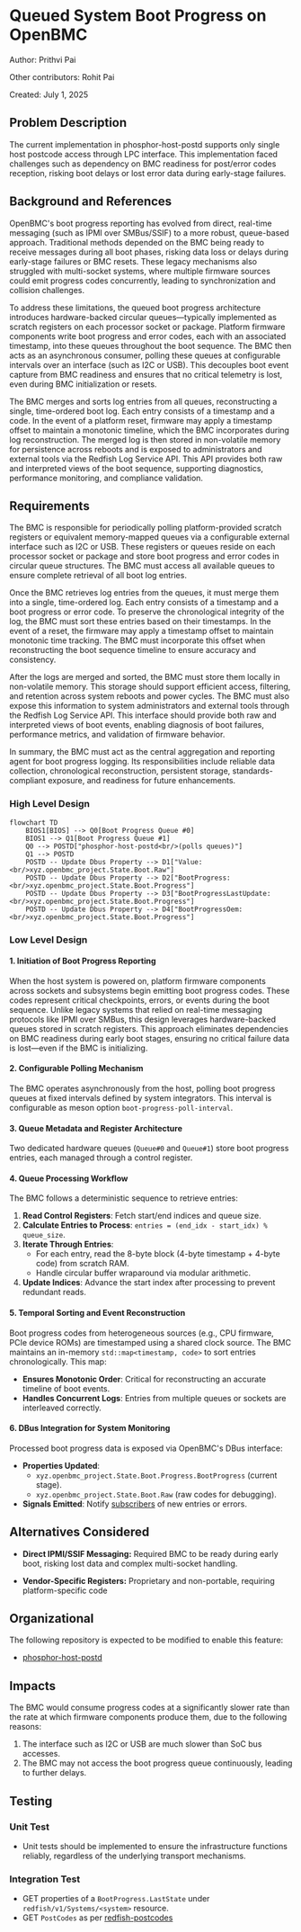 # Queued System Boot Progress on OpenBMC

Author: Prithvi Pai

Other contributors: Rohit Pai

Created: July 1, 2025

## Problem Description

The current implementation in phosphor-host-postd supports only single host
postcode access through LPC interface. This implementation faced challenges such
as dependency on BMC readiness for post/error codes reception, risking boot
delays or lost error data during early-stage failures.

## Background and References

OpenBMC's boot progress reporting has evolved from direct, real-time messaging
(such as IPMI over SMBus/SSIF) to a more robust, queue-based approach.
Traditional methods depended on the BMC being ready to receive messages during
all boot phases, risking data loss or delays during early-stage failures or BMC
resets. These legacy mechanisms also struggled with multi-socket systems, where
multiple firmware sources could emit progress codes concurrently, leading to
synchronization and collision challenges.

To address these limitations, the queued boot progress architecture introduces
hardware-backed circular queues—typically implemented as scratch registers on
each processor socket or package. Platform firmware components write boot
progress and error codes, each with an associated timestamp, into these queues
throughout the boot sequence. The BMC then acts as an asynchronous consumer,
polling these queues at configurable intervals over an interface (such as I2C or
USB). This decouples boot event capture from BMC readiness and ensures that no
critical telemetry is lost, even during BMC initialization or resets.

The BMC merges and sorts log entries from all queues, reconstructing a single,
time-ordered boot log. Each entry consists of a timestamp and a code. In the
event of a platform reset, firmware may apply a timestamp offset to maintain a
monotonic timeline, which the BMC incorporates during log reconstruction. The
merged log is then stored in non-volatile memory for persistence across reboots
and is exposed to administrators and external tools via the Redfish Log Service
API. This API provides both raw and interpreted views of the boot sequence,
supporting diagnostics, performance monitoring, and compliance validation.

## Requirements

The BMC is responsible for periodically polling platform-provided scratch
registers or equivalent memory-mapped queues via a configurable external
interface such as I2C or USB. These registers or queues reside on each processor
socket or package and store boot progress and error codes in circular queue
structures. The BMC must access all available queues to ensure complete
retrieval of all boot log entries.

Once the BMC retrieves log entries from the queues, it must merge them into a
single, time-ordered log. Each entry consists of a timestamp and a boot progress
or error code. To preserve the chronological integrity of the log, the BMC must
sort these entries based on their timestamps. In the event of a reset, the
firmware may apply a timestamp offset to maintain monotonic time tracking. The
BMC must incorporate this offset when reconstructing the boot sequence timeline
to ensure accuracy and consistency.

After the logs are merged and sorted, the BMC must store them locally in
non-volatile memory. This storage should support efficient access, filtering,
and retention across system reboots and power cycles. The BMC must also expose
this information to system administrators and external tools through the Redfish
Log Service API. This interface should provide both raw and interpreted views of
boot events, enabling diagnosis of boot failures, performance metrics, and
validation of firmware behavior.

In summary, the BMC must act as the central aggregation and reporting agent for
boot progress logging. Its responsibilities include reliable data collection,
chronological reconstruction, persistent storage, standards-compliant exposure,
and readiness for future enhancements.

### High Level Design

```mermaid
flowchart TD
    BIOS1[BIOS] --> Q0[Boot Progress Queue #0]
    BIOS1 --> Q1[Boot Progress Queue #1]
    Q0 --> POSTD["phosphor-host-postd<br/>(polls queues)"]
    Q1 --> POSTD
    POSTD -- Update Dbus Property --> D1["Value:<br/>xyz.openbmc_project.State.Boot.Raw"]
    POSTD -- Update Dbus Property --> D2["BootProgress:<br/>xyz.openbmc_project.State.Boot.Progress"]
    POSTD -- Update Dbus Property --> D3["BootProgressLastUpdate:<br/>xyz.openbmc_project.State.Boot.Progress"]
    POSTD -- Update Dbus Property --> D4["BootProgressOem:<br/>xyz.openbmc_project.State.Boot.Progress"]
```

### Low Level Design

#### 1. Initiation of Boot Progress Reporting

When the host system is powered on, platform firmware components across sockets
and subsystems begin emitting boot progress codes. These codes represent
critical checkpoints, errors, or events during the boot sequence. Unlike legacy
systems that relied on real-time messaging protocols like IPMI over SMBus, this
design leverages hardware-backed queues stored in scratch registers. This
approach eliminates dependencies on BMC readiness during early boot stages,
ensuring no critical failure data is lost—even if the BMC is initializing.

#### 2. Configurable Polling Mechanism

The BMC operates asynchronously from the host, polling boot progress queues at
fixed intervals defined by system integrators. This interval is configurable as
meson option `boot-progress-poll-interval`.

#### 3. Queue Metadata and Register Architecture

Two dedicated hardware queues (`Queue#0` and `Queue#1`) store boot progress
entries, each managed through a control register.

#### 4. Queue Processing Workflow

The BMC follows a deterministic sequence to retrieve entries:

1. **Read Control Registers**: Fetch start/end indices and queue size.
2. **Calculate Entries to Process**:
   `entries = (end_idx - start_idx) % queue_size`.
3. **Iterate Through Entries**:
   - For each entry, read the 8-byte block (4-byte timestamp + 4-byte code) from
     scratch RAM.
   - Handle circular buffer wraparound via modular arithmetic.
4. **Update Indices**: Advance the start index after processing to prevent
   redundant reads.

#### 5. Temporal Sorting and Event Reconstruction

Boot progress codes from heterogeneous sources (e.g., CPU firmware, PCIe device
ROMs) are timestamped using a shared clock source. The BMC maintains an
in-memory `std::map<timestamp, code>` to sort entries chronologically. This map:

- **Ensures Monotonic Order**: Critical for reconstructing an accurate timeline
  of boot events.
- **Handles Concurrent Logs**: Entries from multiple queues or sockets are
  interleaved correctly.

#### 6. DBus Integration for System Monitoring

Processed boot progress data is exposed via OpenBMC's DBus interface:

- **Properties Updated**:
  - `xyz.openbmc_project.State.Boot.Progress.BootProgress` (current stage).
  - `xyz.openbmc_project.State.Boot.Raw` (raw codes for debugging).
- **Signals Emitted**: Notify
  [subscribers](https://github.com/openbmc/phosphor-post-code-manager/tree/master)
  of new entries or errors.

## Alternatives Considered

- **Direct IPMI/SSIF Messaging:** Required BMC to be ready during early boot,
  risking lost data and complex multi-socket handling.

- **Vendor-Specific Registers:** Proprietary and non-portable, requiring
  platform-specific code

## Organizational

The following repository is expected to be modified to enable this feature:

- [phosphor-host-postd](https://github.com/openbmc/phosphor-host-postd)

## Impacts

The BMC would consume progress codes at a significantly slower rate than the
rate at which firmware components produce them, due to the following reasons:

1. The interface such as I2C or USB are much slower than SoC bus accesses.
2. The BMC may not access the boot progress queue continuously, leading to
   further delays.

## Testing

### Unit Test

- Unit tests should be implemented to ensure the infrastructure functions
  reliably, regardless of the underlying transport mechanisms.

### Integration Test

- GET properties of a `BootProgress.LastState` under
  `redfish/v1/Systems/<system>` resource.
- GET `PostCodes` as per
  [redfish-postcodes](https://github.com/openbmc/docs/blob/master/designs/redfish-postcodes.md)
